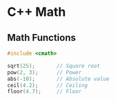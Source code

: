 # C++ Math

## Math Functions
```cpp
#include <cmath>

sqrt(25);       // Square root
pow(2, 3);      // Power
abs(-10);       // Absolute value
ceil(4.2);      // Ceiling
floor(4.7);     // Floor
